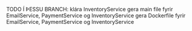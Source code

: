 TODO Í ÞESSU BRANCH:
klára InventoryService
gera main file fyrir EmailService, PaymentService og InventoryService
gera Dockerfile fyrir EmailService, PaymentService og InventoryService